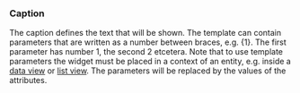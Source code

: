 ### Caption

The caption defines the text that will be shown. The template can contain parameters that are written as a number between braces, e.g. {1}. The first parameter has number 1, the second 2 etcetera. Note that to use template parameters the widget must be placed in a context of an entity, e.g. inside a [data view](/refguide7/data-view/) or [list view](/refguide7/list-view/). The parameters will be replaced by the values of the attributes.
